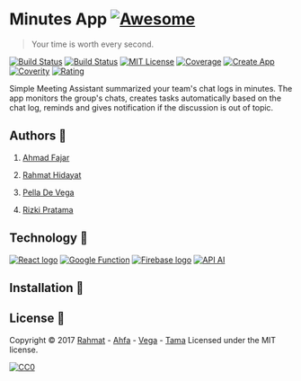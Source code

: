 # Minutes App [![Awesome](https://cdn.rawgit.com/sindresorhus/awesome/d7305f38d29fed78fa85652e3a63e154dd8e8829/media/badge.svg)](https://github.com/sindresorhus/awesome)
> Your time is worth every second.

[![Build Status](https://api.travis-ci.org/travis-ci/travis-web.svg?branch=daily-cron)](https://nodejs.org/en/)
[![Build Status](https://img.shields.io/david/expressjs/express.svg)]()
[![MIT License](https://img.shields.io/github/license/mashape/apistatus.svg)](https://opensource.org/licenses/MIT)
[![Coverage](https://img.shields.io/codecov/c/github/codecov/example-python/master.svg)]()
[![Create App](https://img.shields.io/github/issues/detail/last-update/badges/shields/979.svg)]()
[![Coverity](https://img.shields.io/coverity/ondemand/streams/STREAM.svg)]()
[![Rating](https://img.shields.io/chrome-web-store/stars/nimelepbpejjlbmoobocpfnjhihnpked.svg)]()

Simple Meeting Assistant summarized your team's chat logs in minutes. The app monitors the group's chats, creates tasks automatically based on the chat log, reminds and gives notification if the discussion is out of topic.


## Authors 👷 

  1. [Ahmad Fajar](https://www.linkedin.com/in/ahmad-fajar-74464414b/)

  2. [Rahmat Hidayat](https://www.linkedin.com/in/rahmat-hidayat-8671a268/)

  3. [Pella De Vega](https://www.linkedin.com/in/pella-de-vega-571627139/)

  4. [Rizki Pratama](https://www.linkedin.com/in/rizki-pratama-180460149/)


## Technology 🚀 

[![React logo](https://i.imgur.com/qxVNhH3.png)](https://reactjs.org/)  [![Google Function](https://i.imgur.com/YLEde1J.png)](https://cloud.google.com/functions/) [![Firebase logo](https://i.imgur.com/NKIYYUE.png)](https://firebase.google.com/) [![API AI](https://i.imgur.com/6BU8ziZ.png)](https://api.ai/)


## Installation 🔧 


## License 🔗 
Copyright © 2017 [Rahmat](https://github.com/rama841) - [Ahfa](https://github.com/ahmad-fajar) - [Vega](https://github.com/PDVega) - [Tama](https://github.com/tamastro)
Licensed under the MIT license.

[![CC0](https://licensebuttons.net/p/zero/1.0/88x31.png)](https://creativecommons.org/publicdomain/zero/1.0/)
